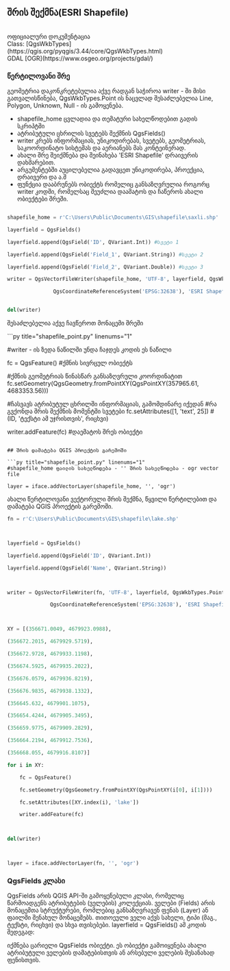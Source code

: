 ## შრის შექმნა(ESRI Shapefile)
<br>
ოფიციალური დოკუმენტაცია <br>
Class: [QgsWkbTypes](https://qgis.org/pyqgis/3.44/core/QgsWkbTypes.html) <br>
GDAL [OGR](https://www.osgeo.org/projects/gdal/) <br>

### წერტილოვანი შრე

გეომეტრია დაკონკრეტებულია აქვე რადგან საჭიროა writer - ში მისი გათვალისწინება, QgsWkbTypes.Point ის ნაცვლად შესაძლებელია Line, Polygon, Unknown, Null - ის გამოყენება.

- shapefile_home ცვლადია და თემატური სახელწოდებით გადის სკრიპტში
- ატრიბუტული ცხრილის სვეტებს შექმნის QgsFields()
- writer კრებს ინფორმაციას, უნიკოდირებას, სვეტებს, გეომეტრიას, საკოორდინატო სისტემას და აერიანებს მას კონტეინერად.
- ახალი შრე შეიქმნება და შეინახება 'ESRI Shapefile' დრაივერის დახმარებით.
- არგუმენტებში აუცილებელია გადავცეთ უნიკოდირება, პროექცია, დრაივერი და ა.შ
- ფუნქცია დააბრუნებს ობიექტს რომელიც განსაზღვრულია როგორც writer კოდში, რომელსაც შეუძლია დაამატოს და ჩაწეროს ახალი ობიექტები შრეში.

```py title="shapefile_point.py" linenums="1"

shapefile_home = r'C:\Users\Public\Documents\GIS\shapefile\saxli.shp'

layerfield = QgsFields() 

layerfield.append(QgsField('ID', QVariant.Int)) #სვეტი 1

layerfield.append(QgsField('Field_1', QVariant.String)) #სვეტი 2

layerfield.append(QgsField('Field_2', QVariant.Double)) #სვეტი 3

writer = QgsVectorFileWriter(shapefile_home, 'UTF-8', layerfield, QgsWkbTypes.Point, \

               QgsCoordinateReferenceSystem('EPSG:32638'), 'ESRI Shapefile')


del(writer)

```

<p>შესაძლებელია აქვე ჩავწეროთ მონაცემი შრეში</p>
```py title="shapefile_point.py" linenums="1"

#writer - ის ზედა ნაწილში უნდა ჩაჯდეს კოდის ეს ნაწილი 

fc = QgsFeature() #ქმნის სივრცულ ობიექტს

#ქმნის გეომეტრიას წინასწარ განსაზღვრული კოორდინატით
fc.setGeometry(QgsGeometry.fromPointXY(QgsPointXY(357965.61, 4683353.56))) 

#ჩასვავს ატრიბუტულ ცხრილში ინფორმაციას, გამომდინარე იქედან 
#რა გვქონდა შრის შექმნის მომენტში სვეტები
fc.setAttributes([1, 'text', 25])  #(ID, 'ტექსტი ამ უჯრისთვის', რიცხვი)

writer.addFeature(fc) #დაემატოს შრეს ობიექტი
```

## შრის დამატება QGIS პროექტის გარემოში

```py title="shapefile_point.py" linenums="1"
#shapefile_home ფაილის სახელწოდება - '' შრის სახელწოდება - ogr vector file

layer = iface.addVectorLayer(shapefile_home, '', 'ogr')
```

ახალი წერტილოვანი ვექტორული შრის შექმნა, წყვილი წერტილებით და დამატება QGIS პროექტის გარემოში.

```py title="create_shapefile_with_tuples.py" linenums="1"
fn = r'C:\Users\Public\Documents\GIS\shapefile\lake.shp'



layerfield = QgsFields()

layerfield.append(QgsField('ID', QVariant.Int))

layerfield.append(QgsField('Name', QVariant.String))



writer = QgsVectorFileWriter(fn, 'UTF-8', layerfield, QgsWkbTypes.Point, \

              QgsCoordinateReferenceSystem('EPSG:32638'), 'ESRI Shapefile')



XY = [(356671.0049, 4679923.0988),

(356672.2015, 4679929.5719),

(356672.9728, 4679933.1198),

(356674.5925, 4679935.2022),

(356676.0579, 4679936.8219),

(356676.9835, 4679938.1332),

(356645.632, 4679901.1075),

(356654.4244, 4679905.3495),

(356659.9775, 4679909.2829),

(356664.2194, 4679912.7536),

(356668.055, 4679916.8107)]  

for i in XY:

    fc = QgsFeature()

    fc.setGeometry(QgsGeometry.fromPointXY(QgsPointXY(i[0], i[1])))

    fc.setAttributes([XY.index(i), 'lake'])

    writer.addFeature(fc)



del(writer)



layer = iface.addVectorLayer(fn, '', 'ogr')

```


### QgsFields კლასი
QgsFields არის QGIS API-ში გამოყენებული კლასი, რომელიც წარმოადგენს ატრიბუტების (ველების) კოლექციას.
ველები (Fields) არის მონაცემთა სტრუქტურები, რომლებიც განსაზღვრავენ ფენას (Layer) ან ფაილში შენახულ მონაცემებს. თითოეული ველი აქვს სახელი, ტიპი (მაგ., ტექსტი, რიცხვი) და სხვა თვისებები.
layerfield = QgsFields()
ამ კოდის შედეგად:

იქმნება ცარიელი QgsFields ობიექტი.
ეს ობიექტი გამოიყენება ახალი ატრიბუტული ველების დამატებისთვის ან არსებული ველების შესანახად ფენისთვის.